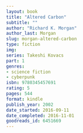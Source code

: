 ```yaml
---
layout: book
title: "Altered Carbon"
subtitle: ""
author: "Richard K. Morgan"
author_last: Morgan
slug: morgan-altered-carbon
type: fiction
img: 
series: Takeshi Kovacs
part: 1
genres:
- science fiction
- cyberpunk
isbn: 9780345457691
rating: 5
pages: 544
format: kindle
publish_year: 2002
date_started: 2016-09-11
date_completed: 2016-11-01
goodreads_id: 6451669
---
```

